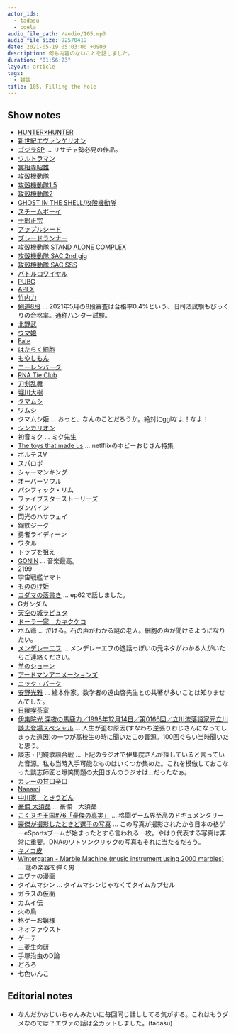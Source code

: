 ```yaml
---
actor_ids:
  - tadasu
  - coela
audio_file_path: /audio/105.mp3
audio_file_size: 92570419
date: 2021-05-19 05:03:00 +0900
description: 何も内容のないことを話しました。
duration: "01:56:23"
layout: article
tags:
  - 雑談
title: 105. Filling the hole
---
```


## Show notes
- [HUNTER×HUNTER](https://www.amazon.co.jp/gp/product/B074BZ2354/?tag=researchatf04-22)
- [新世紀エヴァンゲリオン](https://www.evangelion.co.jp/)
- [ゴジラSP](https://godzilla-sp.jp/) ... リサチャ勢必見の作品。
- [ウルトラマン](https://www.amazon.co.jp/dp/B00FIZ9SSM/?tag=researchatf04-22)
- [実相寺昭雄](https://ja.wikipedia.org/wiki/%E5%AE%9F%E7%9B%B8%E5%AF%BA%E6%98%AD%E9%9B%84)
- [攻殻機動隊](https://www.amazon.co.jp/dp/B00L0QZ6GG/?tag=researchatf04-22)
- [攻殻機動隊1.5](https://www.amazon.co.jp/dp/B01NCZEPAH/?tag=researchatf04-22)
- [攻殻機動隊2](https://www.amazon.co.jp/dp/B01LS76FEI/?tag=researchatf04-22)
- [GHOST IN THE SHELL/攻殻機動隊](https://www.amazon.co.jp/dp/B06XCRQQZF/?tag=researchatf04-22)
- [スチームボーイ](https://www.amazon.co.jp/dp/B0872838H9/?tag=researchatf04-22)
- [士郎正宗](https://ja.wikipedia.org/wiki/%E5%A3%AB%E9%83%8E%E6%AD%A3%E5%AE%97)
- [アップルシード](https://www.amazon.co.jp/dp/B00R5GLJX4/?tag=researchatf04-22)
- [ブレードランナー](https://www.amazon.co.jp/dp/B012SY4QGO/?tag=researchatf04-22)
- [攻殻機動隊 STAND ALONE COMPLEX](https://www.amazon.co.jp/dp/B01JMEDX8A/?tag=researchatf04-22)
- [攻殻機動隊 SAC 2nd gig](https://www.amazon.co.jp/dp/B01JME2XAY/?tag=researchatf04-22)
- [攻殻機動隊 SAC SSS](https://www.amazon.co.jp/dp/B06XCJMTH3/?tag=researchatf04-22)
- [バトルロワイヤル](https://www.amazon.co.jp/dp/B012S0OTQU/?tag=researchatf04-22)
- [PUBG](https://www.pubg.com/)
- [APEX](https://www.ea.com/games/apex-legends)
- [竹内力](https://ja.wikipedia.org/wiki/%E7%AB%B9%E5%86%85%E5%8A%9B)
- [剣道8段](https://www.kendo.or.jp/examination/kendo-8dan/) ... 2021年5月の8段審査は合格率0.4%という、旧司法試験もびっくりの合格率。通称ハンター試験。
- [北野武](https://ja.wikipedia.org/wiki/%E3%83%93%E3%83%BC%E3%83%88%E3%81%9F%E3%81%91%E3%81%97)
- [ウマ娘](https://umamusume.jp/)
- [Fate](https://www.fate-go.jp/)
- [はたらく細胞](https://www.amazon.co.jp/dp/B012EODH18/?tag=researchatf04-22)
- [もやしもん](https://www.amazon.co.jp/dp/B06XPC1KLW/?tag=researchatf04-22)
- [ニーレンバーグ](https://ja.wikipedia.org/wiki/%E3%83%9E%E3%83%BC%E3%82%B7%E3%83%A3%E3%83%AB%E3%83%BB%E3%83%8B%E3%83%BC%E3%83%AC%E3%83%B3%E3%83%90%E3%83%BC%E3%82%B0)
- [RNA Tie Club](https://en.wikipedia.org/wiki/RNA_Tie_Club)
- [刀剣乱舞](https://ja.wikipedia.org/wiki/%E5%88%80%E5%89%A3%E4%B9%B1%E8%88%9E)
- [堀川大樹](https://ja.wikipedia.org/wiki/%E5%A0%80%E5%B7%9D%E5%A4%A7%E6%A8%B9)
- [クマムシ](https://ja.wikipedia.org/wiki/%E7%B7%A9%E6%AD%A9%E5%8B%95%E7%89%A9)
- [ワムシ](https://ja.wikipedia.org/wiki/%E8%BC%AA%E5%BD%A2%E5%8B%95%E7%89%A9)
- クマムシ姫 ... おっと、なんのことだろうか。絶対にgglなよ！なよ！
- [シンカリオン](https://www.shinkalion.com/)
- 初音ミク ... ミク先生
- [The toys that made us](https://www.netflix.com/watch/80161497) ... netlflixのホビーおじさん特集
- ボルテスV
- スパロボ
- シャーマンキング
- オーバーソウル
- パシフィック・リム
- ファイブスターストーリーズ
- ダンバイン
- 閃光のハサウェイ
- 鋼鉄ジーグ
- 勇者ライディーン
- ワタル
- トップを狙え
- [GONIN](https://www.amazon.co.jp/dp/B00FWGZO4E/?tag=researchatf04-22) ... 音楽最高。
- 2199
- 宇宙戦艦ヤマト
- [もののけ姫](https://www.ghibli.jp/works/mononoke/)
- [コダマの落書き](https://twitter.com/researchat_fm/status/1275887145505427464) ... ep62で話しました。
- Gガンダム
- [天空の城ラピュタ](https://www.ghibli.jp/works/laputa/)
- [ドーラ一家　カキクケコ](https://ja.wikipedia.org/wiki/%E5%A4%A9%E7%A9%BA%E3%81%AE%E5%9F%8E%E3%83%A9%E3%83%94%E3%83%A5%E3%82%BF#%E7%A9%BA%E4%B8%AD%E6%B5%B7%E8%B3%8A%E3%80%8C%E3%83%89%E3%83%BC%E3%83%A9%E4%B8%80%E5%AE%B6%E3%80%8D)
- ポム爺 ... 泣ける。石の声がわかる謎の老人。細胞の声が聞けるようになりたい。
- [メンデレーエフ](https://ja.wikipedia.org/wiki/%E3%83%89%E3%83%9F%E3%83%88%E3%83%AA%E3%83%BB%E3%83%A1%E3%83%B3%E3%83%87%E3%83%AC%E3%83%BC%E3%82%A8%E3%83%95) ... メンデレーエフの逸話っぽいの元ネタがわかる人がいたらご連絡ください。
- [羊のショーン](https://www.netflix.com/watch/70155567)
- [アードマンアニメーションズ](https://www.aardman-jp.com/40th/)
- [ニック・パーク](https://ja.wikipedia.org/wiki/%E3%83%8B%E3%83%83%E3%82%AF%E3%83%BB%E3%83%91%E3%83%BC%E3%82%AF)
- [安野光雅](https://ja.wikipedia.org/wiki/%E5%AE%89%E9%87%8E%E5%85%89%E9%9B%85) ... 絵本作家。数学者の遠山啓先生との共著が多いことは知りませんでした。
- [日曜喫茶室](https://ja.wikipedia.org/wiki/%E6%97%A5%E6%9B%9C%E5%96%AB%E8%8C%B6%E5%AE%A4)
- [伊集院光 深夜の馬鹿力／1998年12月14日／第0166回／立川流落語家元立川談志登場スペシャル](http://kansou-review.com/ijuinhikaru-0166) ... 人生が歪む原因(すなわち逆張りおじさんになってしまった遠因)の一つが高校生の時に聞いたこの音源。100回ぐらい当時聞いたと思う。
- 談志・円鏡歌謡合戦 ... 上記のラジオで伊集院さんが探していると言っていた音源。私も当時入手可能なものはいくつか集めた。これを模倣しておこなった談志師匠と爆笑問題の太田さんのラジオは...だったなぁ。
- [カレーの甘口辛口](https://www.glico.com/jp/customer/qa/2865/)
- [Nanami](https://www.amazon.com/Nanami-Togarashi-Assorted-Chili-Pepper/dp/B0002YGSA0)
- [中川家　ときうどん](https://www.youtube.com/watch?v=b0Q5UkVLSjI)
- [豪傑 大須晶](https://twitter.com/ohsuak) ... 豪傑　大須晶
- [こくヌキ王国#76「豪傑の真実」](https://www.youtube.com/watch?v=w_jYdXcLtOE) ... 格闘ゲーム界至高のドキュメンタリー
- [豪傑が撮影したときど選手の写真](https://twitter.com/ohsuAK/status/886874854439370752) ... この写真が撮影されたから日本の格ゲーeSportsブームが始まったとすら言われる一枚。やはり代表する写真は非常に重要。DNAのワトソンクリックの写真もそれに当たるだろう。
- [キノコ皮](https://www.nature.com/articles/s41893-020-00606-1.epdf)
- [Wintergatan - Marble Machine (music instrument using 2000 marbles)](https://www.youtube.com/watch?v=IvUU8joBb1Q) ... 謎の楽器を弾く男
- エヴァの漫画
- タイムマシン ... タイムマシンじゃなくてタイムカプセル
- ガラスの仮面
- カムイ伝
- 火の鳥
- 格ゲーお嬢様
- ネオファウスト
- ゲーテ
- 三菱生命研
- 手塚治虫のD論
- どろろ
- 七色いんこ

## Editorial notes
- なんだかおじいちゃんみたいに毎回同じ話ししてる気がする。これはもうダメなのでは？エヴァの話は全カットしました。(tadasu)
